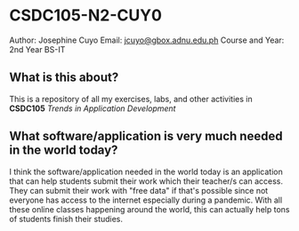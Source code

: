 # CSDC105-N2-CUY0

Author: Josephine Cuyo
Email: jcuyo@gbox.adnu.edu.ph
Course and Year: 2nd Year BS-IT

## What is this about?
 This is a repository of all my exercises, labs, and other activities in **CSDC105** *Trends in Application Development*
   
## What software/application is very much needed in the world today?
   I think the software/application needed in the world today is an application that can help students submit their work which their teacher/s can access. They can submit their work with "free data" if that's possible since not everyone has access to the internet especially during a pandemic. With all these online classes happening around the world, this can actually help tons of students finish their studies.
